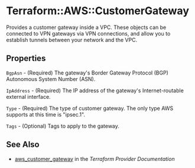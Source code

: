 # Terraform::AWS::CustomerGateway

Provides a customer gateway inside a VPC. These objects can be connected to VPN gateways via VPN connections, and allow you to establish tunnels between your network and the VPC.

## Properties

`BgpAsn` - (Required) The gateway's Border Gateway Protocol (BGP) Autonomous System Number (ASN).

`IpAddress` - (Required) The IP address of the gateway's Internet-routable external interface.

`Type` - (Required) The type of customer gateway. The only type AWS
supports at this time is "ipsec.1".

`Tags` - (Optional) Tags to apply to the gateway.


## See Also

* [aws_customer_gateway](https://www.terraform.io/docs/providers/aws/r/customer_gateway.html) in the _Terraform Provider Documentation_